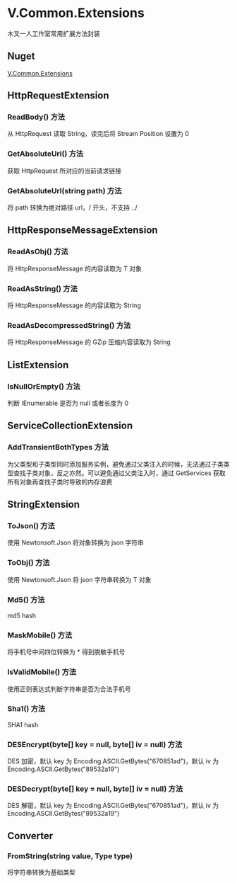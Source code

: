 ﻿# V.Common.Extensions

木叉一人工作室常用扩展方法封装

## Nuget

[V.Common.Extensions](https://www.nuget.org/packages/V.Common.Extensions)

## HttpRequestExtension

### ReadBody() 方法
从 HttpRequest 读取 String，读完后将 Stream Position 设置为 0

### GetAbsoluteUrl() 方法
获取 HttpRequest 所对应的当前请求链接

### GetAbsoluteUrl(string path) 方法
将 path 转换为绝对路径 url，/ 开头，不支持 ../

## HttpResponseMessageExtension

### ReadAsObj<T>() 方法
将 HttpResponseMessage 的内容读取为 T 对象

### ReadAsString() 方法
将 HttpResponseMessage 的内容读取为 String

### ReadAsDecompressedString() 方法
将 HttpResponseMessage 的 GZip 压缩内容读取为 String

## ListExtension

### IsNullOrEmpty() 方法
判断 IEnumerable<T> 是否为 null 或者长度为 0

## ServiceCollectionExtension

### AddTransientBothTypes 方法
为父类型和子类型同时添加服务实例，避免通过父类注入的时候，无法通过子类类型查找子类对象，反之亦然。可以避免通过父类注入时，通过 GetServices 获取所有对象再查找子类时导致的内存浪费

## StringExtension

### ToJson() 方法
使用 Newtonsoft.Json 将对象转换为 json 字符串

### ToObj<T>() 方法
使用 Newtonsoft.Json 将 json 字符串转换为 T 对象

### Md5() 方法
md5 hash

### MaskMobile() 方法
将手机号中间四位转换为 * 得到脱敏手机号

### IsValidMobile() 方法
使用正则表达式判断字符串是否为合法手机号

### Sha1() 方法
SHA1 hash

### DESEncrypt(byte[] key = null, byte[] iv = null) 方法
DES 加密，默认 key 为 Encoding.ASCII.GetBytes("670851ad")，默认 iv 为 Encoding.ASCII.GetBytes("89532a19")

### DESDecrypt(byte[] key = null, byte[] iv = null) 方法
DES 解密，默认 key 为 Encoding.ASCII.GetBytes("670851ad")，默认 iv 为 Encoding.ASCII.GetBytes("89532a19")

## Converter

### FromString(string value, Type type)
将字符串转换为基础类型